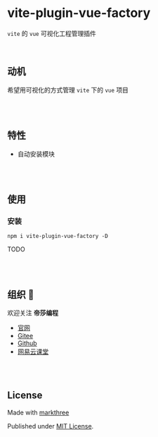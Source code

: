# vite-plugin-vue-factory

`vite` 的 `vue` 可视化工程管理插件

<br />

## 动机

希望用可视化的方式管理 `vite` 下的 `vue` 项目

<br />
<br />

## 特性

- 自动安装模块

<br />
<br />

## 使用

### 安装

```shell
npm i vite-plugin-vue-factory -D
```

TODO

<br />
<br />

## 组织 🦔

欢迎关注 **帝莎编程**

- [官网](http://dishaxy.dishait.cn/)
- [Gitee](https://gitee.com/dishait)
- [Github](https://github.com/dishait)
- [网易云课堂](https://study.163.com/provider/480000001892585/index.htm?share=2&shareId=480000001892585)

<br />
<br />

## License

Made with [markthree](https://github.com/markthree)

Published under [MIT License](./LICENSE).

<br />
